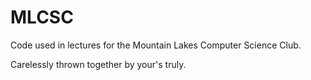 # MLCSC

Code used in lectures for the Mountain Lakes Computer Science Club.

Carelessly thrown together by your's truly.